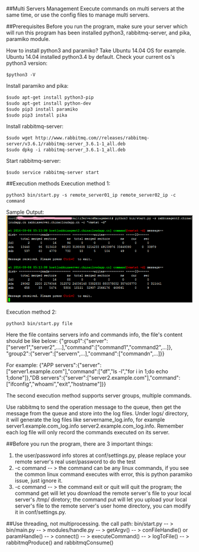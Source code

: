 ##Multi Servers Management
Execute commands on multi servers at the same time, or use the config files to manage multi servers.


##Prerequisites
Before you run the program, make sure your server which will run this program has been installed python3, rabbitmq-server, and pika, paramiko module.

How to install python3 and paramiko? Take Ubuntu 14.04 OS for example.
Ubuntu 14.04 installed python3.4 by default. Check your current os's python3 version: 
```
$python3 -V
```

Install paramiko and pika:
```
$sudo apt-get install python3-pip
$sudo apt-get install python-dev
$sudo pip3 install paramiko
$sudo pip3 install pika
```

Install rabbitmq-server:
```
$sudo wget http://www.rabbitmq.com//releases/rabbitmq-server/v3.6.1/rabbitmq-server_3.6.1-1_all.deb
$sudo dpkg -i rabbitmq-server_3.6.1-1_all.deb
```

Start rabbitmq-server:
```
$sudo service rabbitmq-server start
```



##Execution methods
Execution method 1: 
```
python3 bin/start.py -s remote_server01_ip remote_server02_ip -c command
```

Sample Output:
![alt text][sample]

[sample]: https://github.com/joey100/multiServersManagement/blob/master/sample.png "sample output"



Execution method 2: 
```
python3 bin/start.py file
```
Here the file contains servers info and commands info, the file's content should be like below:
{"group1":{"server":["server1","server2",....],"command":["command1","command2",...]},
 "group2":{"server":["servern",...],"command":["commandn",...]}}

For example:
{"APP servers":{"server":["server1.example.com"],"command":["df","ls -l","for i in 1;do echo 1;done"]},"DB servers":{"server":["server2.example.com"],"command":["ifconfig","whoami","exit","hostname"]}}

The second execution method supports server groups, multiple commands.

Use rabbitmq to send the operation message to the queue, then get the message from the queue and store into the log files.
Under logs/ directory, it will generate the log files like servername_log.info, for example server1.example.com_log.info  server2.example.com_log.info. Remember each log file will only record the commands executed on its server.

##Before you run the program, there are 3 important things:
1. the user/password info stores at conf/settings.py, please replace your remote server's real user/password to do the test
2. -c command  -- > the command can be any linux commands, if you see the common linux command executes with error, this is python paramiko issue, just ignore it.
3. -c command -- > the command exit or quit will quit the program; the command get will let you download the remote server's file to your local server's /tmp/ diretory; the command put will let you upload your local server's file to the remote server's user home directory, you can modify it in conf/settings.py.

##Use threading, not multiprocessing.
the call path: bin/start.py -- > bin/main.py -- > modules/handle.py -- > getArgv() -- > conFileHandle() or paramHandle() -- > connect() -- > executeCommand() -- > logToFile()  -- > rabbitmqProduce() and rabbitmqConsume()



